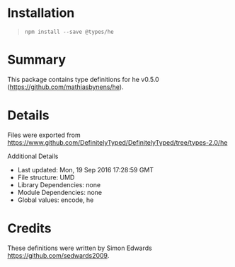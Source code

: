 # Installation
> `npm install --save @types/he`

# Summary
This package contains type definitions for he v0.5.0 (https://github.com/mathiasbynens/he).

# Details
Files were exported from https://www.github.com/DefinitelyTyped/DefinitelyTyped/tree/types-2.0/he

Additional Details
 * Last updated: Mon, 19 Sep 2016 17:28:59 GMT
 * File structure: UMD
 * Library Dependencies: none
 * Module Dependencies: none
 * Global values: encode, he

# Credits
These definitions were written by Simon Edwards <https://github.com/sedwards2009>.
